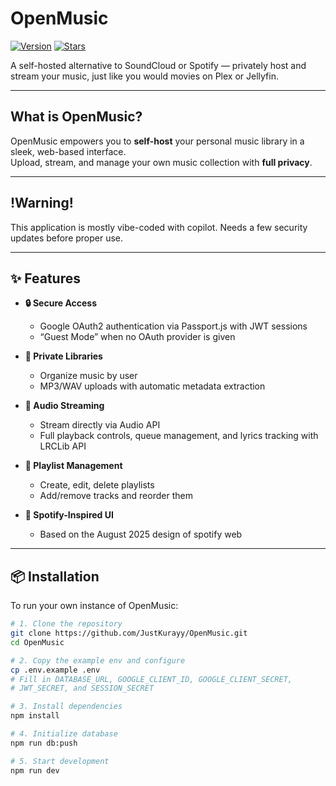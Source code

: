 # OpenMusic

<!-- [![License](https://img.shields.io/badge/license-MIT-green.svg)](LICENSE) -->
[![Version](https://img.shields.io/github/package-json/v/JustKurayy/OpenMusic?color=blue)](package.json)
[![Stars](https://img.shields.io/github/stars/JustKurayy/OpenMusic?style=social)](https://github.com/JustKurayy/OpenMusic/stargazers)

A self-hosted alternative to SoundCloud or Spotify — privately host and stream your music, just like you would movies on Plex or Jellyfin.

---

## What is OpenMusic?

OpenMusic empowers you to **self-host** your personal music library in a sleek, web-based interface.  
Upload, stream, and manage your own music collection with **full privacy**.

---

## !Warning!

This application is mostly vibe-coded with copilot. Needs a few security updates before proper use.

---

## ✨ Features

- **🔒 Secure Access**  
  - Google OAuth2 authentication via Passport.js with JWT sessions  
  - “Guest Mode” when no OAuth provider is given

- **📂 Private Libraries**  
  - Organize music by user  
  - MP3/WAV uploads with automatic metadata extraction

- **🎵 Audio Streaming**  
  - Stream directly via Audio API  
  - Full playback controls, queue management, and lyrics tracking with LRCLib API

- **📜 Playlist Management**  
  - Create, edit, delete playlists  
  - Add/remove tracks and reorder them

- **🎨 Spotify-Inspired UI**  
  - Based on the August 2025 design of spotify web

---

## 📦 Installation

To run your own instance of OpenMusic:

```bash
# 1. Clone the repository
git clone https://github.com/JustKurayy/OpenMusic.git
cd OpenMusic

# 2. Copy the example env and configure
cp .env.example .env
# Fill in DATABASE_URL, GOOGLE_CLIENT_ID, GOOGLE_CLIENT_SECRET,
# JWT_SECRET, and SESSION_SECRET

# 3. Install dependencies
npm install

# 4. Initialize database
npm run db:push

# 5. Start development
npm run dev
```